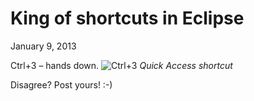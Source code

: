 King of shortcuts in Eclipse
============================
January 9, 2013

Ctrl+3 – hands down.
![Ctrl+3](http://lafkblogs.files.wordpress.com/2013/01/ctrl3.png?w=300&h=168)
_Quick Access shortcut_

Disagree? Post yours! :-) 
